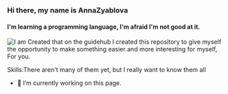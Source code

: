 ### Hi there, my name is AnnaZyablova
#### I'm learning a programming language, I'm afraid I'm not good at it. 
![I am Created that on the guidehub](https://annazyablova.github.io/github-profile-readme-generator/images/banner.png)
I created this repository to give myself the opportunity to make something easier and more interesting for myself, For you.

Skills:There aren't many of them yet, but I really want to know them all

- 🔭 I’m currently working on this page. 




